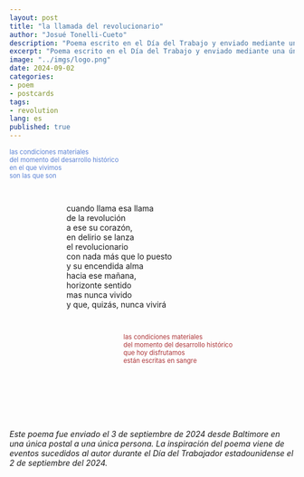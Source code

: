 ```yaml
---
layout: post
title: "la llamada del revolucionario"
author: "Josué Tonelli-Cueto"
description: "Poema escrito en el Día del Trabajo y enviado mediante una única postal a una única persona."
excerpt: "Poema escrito en el Día del Trabajo y enviado mediante una única postal a una única persona."
image: "../imgs/logo.png"
date: 2024-09-02
categories:
- poem
- postcards
tags:
- revolution
lang: es
published: true
---
```


<p style="color:#5980d4;font-size:0.8em;">
las condiciones materiales<br/>
del momento del desarrollo histórico<br/>
en el que vivimos<br/>
son las que son
</p>
<br/>
<p style="padding-left: 20%;">
cuando llama esa llama<br/>
de la revolución<br/>
a ese su corazón,<br/>
en delirio se lanza<br/>
el revolucionario<br/>
con nada más que lo puesto<br/>
y su encendida alma<br/>
hacia ese mañana,<br/>
horizonte sentido<br/>
mas nunca vivido<br/>
y que, quizás, nunca vivirá
</p>
<br/>
<p style="color: #ac3235;padding-left: 40%;font-size:0.8em;">
las condiciones materiales<br/>
del momento del desarrollo histórico<br/>
que hoy disfrutamos<br/>
están escritas en sangre
</p>
<br/>
<br/>
<br/>
<br/>
<br/>
<br/>
<div class="jumbotron abstract" style="font-style: italic;">
Este poema fue enviado el 3 de septiembre de 2024 desde Baltimore en una única postal a una única persona. La inspiración del poema viene de eventos sucedidos al autor durante el Día del Trabajador estadounidense el 2 de septiembre del 2024.
</div>
